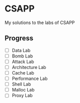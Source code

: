 # CSAPP
My solutions to the labs of CSAPP

## Progress
- [ ] Data Lab
- [ ] Bomb Lab
- [ ] Attack Lab
- [ ] Architecture Lab
- [ ] Cache Lab
- [ ] Performance Lab
- [ ] Shell Lab
- [ ] Malloc Lab
- [ ] Proxy Lab
